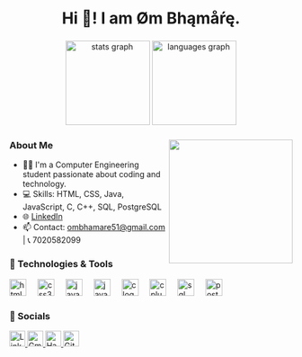 <h1 align="center">Hi 👋! I am Øm Bhąmåŕę.</h1>

###

<div align="center">
  <img src="https://github-readme-stats.vercel.app/api?username=osb15&hide_title=false&hide_rank=false&show_icons=true&include_all_commits=true&count_private=true&disable_animations=false&theme=dracula&locale=en&hide_border=false" height="150" alt="stats graph" />
  <img src="https://github-readme-stats.vercel.app/api/top-langs?username=osb15&locale=en&hide_title=false&layout=compact&card_width=320&langs_count=5&theme=dracula&hide_border=false" height="150" alt="languages graph" />
</div>

###
<img align="right" height="220" src="https://media0.giphy.com/media/v1.Y2lkPTc5MGI3NjExbWRndW90ZGRsd3g2aGY3dzNqZXNwOHl4dnYzc2p0MWd0a2ZhOHYxeCZlcD12MV9naWZzX3NlYXJjaCZjdD1n/qgQUggAC3Pfv687qPC/200.webp" />

### About Me
- 👨‍🎓 I'm a Computer Engineering student passionate about coding and technology.
- 💻 Skills: HTML, CSS, Java, JavaScript, C, C++, SQL, PostgreSQL
- 🌐 [LinkedIn](https://www.linkedin.com/in/%C3%B8m-bh%C4%85m%C3%A5%C5%95%C4%99-48aa001a9/)
- 📫 Contact: ombhamare51@gmail.com | 📞 7020582099

###

### 🔧 Technologies & Tools
<div align="left">
  <img src="https://cdn.jsdelivr.net/gh/devicons/devicon/icons/html5/html5-original.svg" height="30" alt="html5 logo" />
  <img width="12" />
  <img src="https://cdn.jsdelivr.net/gh/devicons/devicon/icons/css3/css3-original.svg" height="30" alt="css3 logo" />
  <img width="12" />
  <img src="https://cdn.jsdelivr.net/gh/devicons/devicon/icons/javascript/javascript-original.svg" height="30" alt="javascript logo" />
  <img width="12" />
  <img src="https://cdn.jsdelivr.net/gh/devicons/devicon/icons/java/java-original.svg" height="30" alt="java logo" />
  <img width="12" />
  <img src="https://cdn.jsdelivr.net/gh/devicons/devicon/icons/c/c-original.svg" height="30" alt="c logo" />
  <img width="12" />
  <img src="https://cdn.jsdelivr.net/gh/devicons/devicon/icons/cplusplus/cplusplus-original.svg" height="30" alt="cplusplus logo" />
  <img width="12" />
  <img src="https://cdn.jsdelivr.net/gh/devicons/devicon/icons/mysql/mysql-original.svg" height="30" alt="sql logo" />
  <img width="12" />
  <img src="https://cdn.jsdelivr.net/gh/devicons/devicon/icons/postgresql/postgresql-original.svg" height="30" alt="postgresql logo"/>
</div>

###

### 🔗 Socials
<div align="left">
  <a href="https://www.linkedin.com/in/%C3%B8m-bh%C4%85m%C3%A5%C5%95%C4%99-48aa001a9" target="_blank">
    <img src="https://img.shields.io/badge/-LinkedIn-0077B5?logo=linkedin&logoColor=white&style=flat-circle&logoWidth=20&labelColor=0077B5&color=white&label=" height="28" alt="LinkedIn logo" />
  </a>
  <a href="mailto:ombhamare51@gmail.com">
    <img src="https://img.shields.io/badge/-Gmail-D14836?logo=gmail&logoColor=white&style=flat-circle&logoWidth=20&labelColor=D14836&color=white&label=" height="28" alt="Gmail logo" />
  </a>
  <a href="https://www.hackerrank.com/@ombhamare51" target="_blank">
    <img src="https://img.shields.io/badge/-HackerRank-2EC866?logo=hackerrank&logoColor=white&style=flat-circle&logoWidth=20&labelColor=2EC866&color=white&label=" height="28" alt="HackerRank logo" />
  </a>
  <a href="https://github.com/osb15" target="_blank">
    <img src="https://img.shields.io/badge/-GitHub-181717?logo=github&logoColor=white&style=flat-circle&logoWidth=20&labelColor=181717&color=white&label=" height="28" alt="GitHub logo" />
  </a>
</div>





